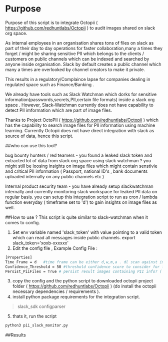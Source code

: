 # Purpose
Purpose of this script is to integrate Octopii ( https://github.com/redhuntlabs/Octopii ) to audit images shared on slack org space. 

As internal employees in an organisation shares tons of files on slack as part of their day to day operations for faster collaboration,many a times they forget / might be sharing  sensitive PII which belongs to the clients / customers on public channels which can be indexed and searched by anyone inside organisation. Slack by default creates a public channel which many a times are overlooked by channel creators to make it private.

This results in a regulatory/Complaince lapse for companies dealing in regulated space such as Finance/Banking .

We already have tools such as Slack Watchman which dorks for sensitive information(passwords,secrets,PII,certain file formats) inside a slack org space . However, Slack-Watchman currently does not have capability to detect PII imformation which are part of image files.

Thanks to Project OctoPII ( https://github.com/redhuntlabs/Octopii ) which has the capability to search image files for PII information using machine learning. Currently Octopii does not have direct integration with slack as source of data, hence this script.

##who can use this tool?

bug bounty hunters / red teamers - you found a leaked slack token and extracted lot of data from slack org space using slack watchman ? you might still be loosing insights on image files which might contain senstivie and critical PII information ( Passport, national ID's , bank documents uploaded internally on any public channels etc ) 

Internal product security team - you have already setup slackwatchman internally and currently monitoring slack workspace for leaked PII data on regular basis. you can setup this integration script to run as cron / lambda function everyday ( timeframe set to 'd') to gain insights on image files as well.

##How to use ?
This script is quite similar to slack-watchman when it comes to config. 

1. Set env variable named 'slack_token' with value pointing to a valid token which can read all  messages inside public channels.
        export slack_token='xoxb-xxxxxx'
2. Edit the config file ,
Example Config File :

```bash
[Properties]
Time_Frame = d   #time frame can be either d,w,m,a . d( scan against image files which were uploaded from past 24 hours)  , w (uploaded from past week) . m (uploaded from past month) , a (all time)
Confidence_Threshold = 50 #threshold confidence score to consider for final result set, leave at 50 by default . check Octopii documentation to understaind more. you can increase this to 75+ if you want less false positive and also ready to miss out true negatives.
Persist_PiiFiles = True # persist result images containing PII info? ( useful for red teamers / bounty hunters ) option values : False / True
```
3. copy the config and the python script to downloaded octopii project folder ( https://github.com/redhuntlabs/Octopii ) (do install the octopii necessary dependencies / requirements ).
4. install python package requirements for the integration script.
  > slack_sdk
  > configparser
  
5. thats it, run the script 
  ```bash
  python3 pii_slack_monitor.py
  ```

##Results
